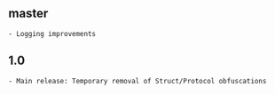 ## master
	- Logging improvements

## 1.0
	- Main release: Temporary removal of Struct/Protocol obfuscations